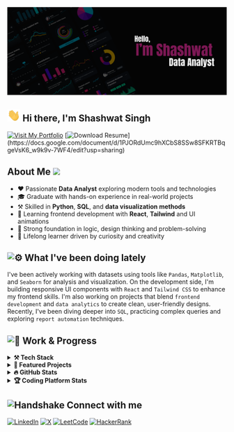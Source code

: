 



<div align="center">
  <img src="https://github.com/ShashwatAnalyst/ShashwatAnalyst/blob/main/Untitled%20(15).png?raw=true" alt="Data Analyst"/> 
</div>


<div>

<h2>
  <img src="https://raw.githubusercontent.com/ABSphreak/ABSphreak/master/gifs/Hi.gif" width="30px">  
  Hi there, I'm Shashwat Singh
</h2>

[![Visit My Portfolio](https://img.shields.io/badge/Visit-Portfolio-000000?style=for-the-badge&logo=globe&logoColor=white)](https://www.shashwatanalyst.online/)
[![Download Resume](https://img.shields.io/badge/Resume-Shashwat_(Data_Analyst)-000000?style=for-the-badge&logo=file&logoColor=white)](https://docs.google.com/document/d/1PJORdUmc9hXCbS8SSw8SFKRTBqgeVsK6_w9k9v-7WF4/edit?usp=sharing)






## About Me <img src="https://media.giphy.com/media/VgCDAzcKvsR6OM0uWg/giphy.gif" width="50">

- ❤️ Passionate **Data Analyst** exploring modern tools and technologies  
- 🎓 Graduate with hands-on experience in real-world projects  
- ⚒️ Skilled in **Python**, **SQL**, and **data visualization methods**  
- 🔰 Learning frontend development with **React**, **Tailwind** and UI animations  
- 🧩 Strong foundation in logic, design thinking and problem-solving  
- 🔮 Lifelong learner driven by curiosity and creativity  


<h2> <picture>
  <source srcset="https://fonts.gstatic.com/s/e/notoemoji/latest/2699_fe0f/512.webp" type="image/webp">
  <img src="https://fonts.gstatic.com/s/e/notoemoji/latest/2699_fe0f/512.gif" alt="⚙" width="25" height="25">
</picture> What I've been doing lately </h2>

I've been actively working with datasets using tools like `Pandas`, `Matplotlib`, and `Seaborn` for analysis and visualization. On the development side, I'm building responsive UI components with `React` and `Tailwind CSS` to enhance my frontend skills.
I'm also working on projects that blend `frontend development` and `data analytics` to create clean, user-friendly designs. Recently, I've been diving deeper into `SQL`, practicing complex queries and exploring `report automation` techniques.

<h2><picture>
  <source srcset="https://fonts.gstatic.com/s/e/notoemoji/latest/1f680/512.webp" type="image/webp">
  <img src="https://fonts.gstatic.com/s/e/notoemoji/latest/1f680/512.gif" alt="🚀" width="32" height="32">
</picture> Work & Progress</h2>

<details><summary><strong>⚒️ Tech Stack</strong></summary><br>

| Category              | Tools / Technologies |
|-----------------------|----------------------|
|  **Data & Analysis** | ![Python](https://img.shields.io/badge/Python-3670A0?style=for-the-badge&logo=python&logoColor=ffdd54) ![NumPy](https://img.shields.io/badge/NumPy-013243?style=for-the-badge&logo=numpy&logoColor=white) ![Pandas](https://img.shields.io/badge/Pandas-150458?style=for-the-badge&logo=pandas&logoColor=white) ![Matplotlib](https://img.shields.io/badge/Matplotlib-ffffff?style=for-the-badge&logo=Matplotlib&logoColor=black) ![Seaborn](https://img.shields.io/badge/Seaborn-4C8CB5?style=for-the-badge&logoColor=white) ![Excel](https://img.shields.io/badge/Excel-217346?style=for-the-badge&logo=microsoft-excel&logoColor=white) ![Tableau](https://img.shields.io/badge/Tableau-E97627?style=for-the-badge&logo=Tableau&logoColor=white) |
|  **Databases**       | ![PostgreSQL](https://img.shields.io/badge/PostgreSQL-316192?style=for-the-badge&logo=postgresql&logoColor=white) ![MySQL](https://img.shields.io/badge/MySQL-4479A1?style=for-the-badge&logo=mysql&logoColor=white) |
| **Frontend**        | ![HTML5](https://img.shields.io/badge/HTML5-E34F26?style=for-the-badge&logo=html5&logoColor=white) ![CSS3](https://img.shields.io/badge/CSS3-1572B6?style=for-the-badge&logo=css3&logoColor=white) ![JavaScript](https://img.shields.io/badge/JavaScript-323330?style=for-the-badge&logo=javascript&logoColor=F7DF1E) ![TypeScript](https://img.shields.io/badge/TypeScript-007ACC?style=for-the-badge&logo=typescript&logoColor=white) ![React](https://img.shields.io/badge/React-20232a?style=for-the-badge&logo=react&logoColor=61DAFB) ![Tailwind](https://img.shields.io/badge/Tailwind_CSS-38B2AC?style=for-the-badge&logo=tailwind-css&logoColor=white) ![Vite](https://img.shields.io/badge/Vite-B73BFE?style=for-the-badge&logo=vite&logoColor=FFD62E) ![GSAP](https://img.shields.io/badge/GSAP-93CF2B?style=for-the-badge&logo=greensock&logoColor=white) ![Shadcn/UI](https://img.shields.io/badge/shadcn%2Fui-000000?style=for-the-badge&logo=shadcnui&logoColor=white) |
| **Tools & Platforms**| ![Git](https://img.shields.io/badge/Git-F05033?style=for-the-badge&logo=git&logoColor=white) ![GitHub](https://img.shields.io/badge/GitHub-121011?style=for-the-badge&logo=github&logoColor=white) ![Vercel](https://img.shields.io/badge/Vercel-000000?style=for-the-badge&logo=vercel&logoColor=white) ![Figma](https://img.shields.io/badge/Figma-F24E1E?style=for-the-badge&logo=figma&logoColor=white) ![ChatGPT](https://img.shields.io/badge/ChatGPT-74aa9c?style=for-the-badge&logo=openai&logoColor=white) ![Anaconda](https://img.shields.io/badge/Anaconda-%2344A833.svg?style=for-the-badge&logo=anaconda&logoColor=white) ![VS Code](https://img.shields.io/badge/Visual%20Studio%20Code-0078d7.svg?style=for-the-badge&logo=visual-studio-code&logoColor=white) ![Jupyter](https://img.shields.io/badge/jupyter-%23F24E1E.svg?style=for-the-badge&logo=jupyter&logoColor=white) |

</details>

<details><summary><strong>🎯 Featured Projects</strong></summary><br>

<table>
  <tr>
    <td align="center">
      <a href="https://github.com/shashwatanalyst/SQL-Data-Warehouse-Project" target="_blank">
        <img src="https://github-readme-stats.vercel.app/api/pin/?username=shashwatanalyst&repo=SQL-Data-Warehouse-Project&theme=dark&bg_color=000000" width="100%"/>
      </a>
    </td>
    <td align="center">
      <a href="https://github.com/your-other-project" target="_blank">
        <img src="https://github-readme-stats.vercel.app/api/pin/?username=your-username&repo=your-other-project&theme=dark&bg_color=000000" width="100%"/>
      </a>
    </td>
  </tr>
</table>

</details>

<details><summary><strong>🔥 GitHub Stats</strong></summary><br>

<table>
  <tr>
    <td align="center"><img src="https://streak-stats.vercel.app/api?user=shashwatanalyst&theme=react&hide_border=true&background=00000000" width="100%"/></td>
    <td align="center"><img src="https://github-readme-stats.vercel.app/api/top-langs/?username=shashwatanalyst&hide_progress=true&theme=react&hide_border=true&bg_color=00000000" width="100%"/></td>
    <td align="center"><img src="https://github-readme-stats.vercel.app/api?username=shashwatanalyst&show_icons=true&theme=react&hide_border=true&bg_color=00000000" width="100%"/></td>
  </tr>
  <tr>
    <td colspan="3" align="center">
      <strong>Contribution Graph</strong><br>
      <img src="https://github-readme-activity-graph.vercel.app/graph?username=shashwatanalyst&theme=react&hide_border=true&area=true&hide_title=true&bg_color=00000000" width="100%"/>
    </td>
  </tr>
  <tr>
    <td colspan="3" align="center">
      <strong>Contribution Heatmap</strong><br>
      <picture>
        <source media="(prefers-color-scheme: dark)" srcset="https://raw.githubusercontent.com/shashwatanalyst/shashwatanalyst/output/github-contribution-grid-snake-dark.svg" />
        <source media="(prefers-color-scheme: light)" srcset="https://raw.githubusercontent.com/shashwatanalyst/shashwatanalyst/output/github-contribution-grid-snake.svg" />
        <img alt="GitHub contribution heatmap" src="https://raw.githubusercontent.com/shashwatanalyst/shashwatanalyst/output/github-contribution-grid-snake.svg" />
      </picture>
    </td>
  </tr>
</table>

</details>

<details><summary><strong>🏆 Coding Platform Stats</strong></summary><br>

<table align="center">
  <tr>
    <th align="center">HackerRank</th>
    <th align="center">LeetCode</th>
  </tr>
  <tr>
    <td align="center">
      <a href="https://www.hackerrank.com/profile/shashwat98k" target="_blank">
        <img src="https://github.com/itsshashwatsingh/itsshashwatsingh/blob/main/Screenshot_2025-07-19_162031-removebg-preview.png?raw=true" width="120px" alt="HackerRank Python Badge"/><br/>
        <img src="https://github.com/ShashwatAnalyst/ShashwatAnalyst/blob/main/Screenshot_2025-08-05_004002-removebg-preview.png?raw=true" width="140px" alt="HackerRank SQL Badge"/>
      </a>
    </td>
    <td align="center">
      <img src="https://leetcard.jacoblin.cool/fclDlbfku9?theme=radical&ext=contest&animation=true&font=monospace&ext=heatmap" width="100%" alt="LeetCode Profile Card for Shashwat"/>
    </td>
  </tr>
</table>


</details>




## <img src="https://user-images.githubusercontent.com/74038190/216112957-034e1f8b-5468-4857-8512-9cd2bac35bb6.png" alt="Handshake" width="30" /> Connect with me

[![LinkedIn](https://img.shields.io/badge/LinkedIn-0077B5?style=for-the-badge&logo=linkedin&logoColor=white)](https://www.linkedin.com/in/shashwat-singh-bb2730357/)
[![X](https://img.shields.io/badge/X-000000?style=for-the-badge&logo=x&logoColor=white)](https://x.com/ShashwatSi48402)
[![LeetCode](https://img.shields.io/badge/LeetCode-FFA116?style=for-the-badge&logo=LeetCode&logoColor=black)](https://leetcode.com/u/fclDlbfku9/)
[![HackerRank](https://img.shields.io/badge/Hackerrank-217346?style=for-the-badge&logo=HackerRank&logoColor=white)](https://www.hackerrank.com/profile/shashwat98k)























